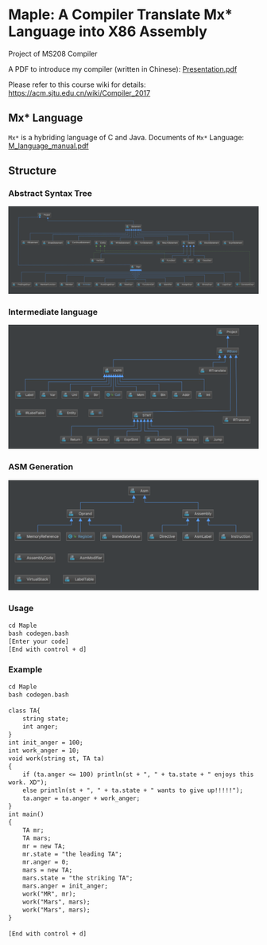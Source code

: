 # Maple: A Compiler Translate Mx* Language into X86 Assembly
Project of MS208 Compiler

A PDF to introduce my compiler (written in Chinese): <a href='Presentation.pdf'>Presentation.pdf</a>

Please refer to this course wiki for details:
<a href='https://acm.sjtu.edu.cn/wiki/Compiler_2017'>https://acm.sjtu.edu.cn/wiki/Compiler_2017</a>

## Mx* Language
`Mx*` is a hybriding language of C and Java.
Documents of `Mx*` Language:
<a href='M_language_manual.pdf'>M_language_manual.pdf</a>
## Structure
### Abstract Syntax Tree

![](ast.png)

### Intermediate language

![](ir.png)

### ASM Generation

![](asm.png)

### Usage
```
cd Maple
bash codegen.bash
[Enter your code]
[End with control + d]
```

### Example
```
cd Maple
bash codegen.bash

class TA{
	string state;
	int anger;
}
int init_anger = 100;
int work_anger = 10;
void work(string st, TA ta)
{
	if (ta.anger <= 100) println(st + ", " + ta.state + " enjoys this work. XD");
	else println(st + ", " + ta.state + " wants to give up!!!!!");
	ta.anger = ta.anger + work_anger;
}
int main()
{
	TA mr;
	TA mars;
	mr = new TA;
	mr.state = "the leading TA";
	mr.anger = 0;
	mars = new TA;
	mars.state = "the striking TA";
	mars.anger = init_anger;
	work("MR", mr);
	work("Mars", mars);
	work("Mars", mars);
}

[End with control + d]
```
